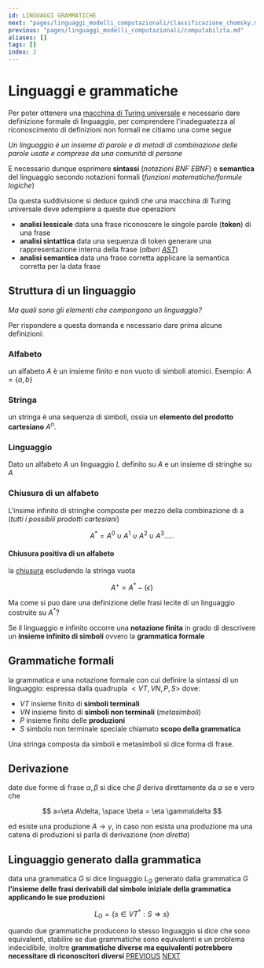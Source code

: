 ```yaml
---
id: LINGUAGGI GRAMMATICHE
next: "pages/linguaggi_modelli_computazionali/classificazione_chomsky.md"
previous: "pages/linguaggi_modelli_computazionali/computabilita.md"
aliases: []
tags: []
index: 2
---
```

# Linguaggi e grammatiche

Per poter ottenere una [macchina di Turing universale](https://it.wikipedia.org/wiki/Macchina_di_Turing_universale) e necessario dare definizione formale di linguaggio, per comprendere l'inadeguatezza al riconoscimento di definizioni non formali ne citiamo una come segue

*Un linguaggio è un insieme di parole e di metodi di combinazione delle parole usate e comprese da una comunità di persone*

E necessario dunque esprimere **sintassi** (*notazioni BNF EBNF*) e **semantica** del linguaggio secondo notazioni formali (*funzioni matematiche/formule logiche*)

Da questa suddivisione si deduce quindi che una macchina di Turing universale deve adempiere a queste due operazioni

- **analisi lessicale** data una frase riconoscere le singole parole (**token**) di una frase
- **analisi sintattica** data una sequenza di token generare una rappresentazione interna della frase (*alberi [AST](pages/linguaggi_modelli_computazionali/interpreti.md#interpretazione%20differita%20(abstract%20syntax%20tree))*)
- **analisi semantica** data una frase corretta applicare la semantica corretta per la data frase

## Struttura di un linguaggio

*Ma quali sono gli elementi che compongono un linguaggio?*

Per rispondere a questa domanda e necessario dare prima alcune definizioni:

### Alfabeto

un alfabeto $A$ è un insieme finito e non vuoto di simboli atomici. Esempio: $A = \{ a, b \}$

### Stringa

un stringa è una sequenza di simboli, ossia un **elemento del prodotto cartesiano** $A^n$.

### Linguaggio

Dato un alfabeto $A$ un linguaggio $L$ definito su $A$ e un insieme di stringhe su $A$

### Chiusura di un alfabeto

L'insime infinito di stringhe composte per mezzo della combinazione di a (*tutti i possibili prodotti cartesiani*)

$$
A^* = A^0 \cup A^1 \cup A^2 \cup A^3 .....
$$

#### Chiusura positiva di un alfabeto

la [chiusura](pages/linguaggi_modelli_computazionali/linguaggi_grammatiche.md#CHIUSURA%20DI%20UN%20ALFABETO) escludendo la stringa vuota

$$
A^+=A^* - \{\epsilon \}
$$

Ma come si puo dare una definizione delle frasi lecite di un linguaggio costruite su $A^*$?

Se il linguaggio e infinito occorre una **notazione finita** in grado di descrivere un **insieme infinito di simboli** ovvero la **grammatica formale**

## Grammatiche formali

la grammatica e una notazione formale con cui definire la sintassi di un linguaggio: espressa dalla quadrupla $<VT,VN,P,S>$ dove:

- $VT$ insieme finito di **simboli terminali**
- $VN$ insieme finito di **simboli non terminali** (*metasimboli*)
- $P$ insieme finito delle **produzioni**
- $S$ simbolo non terminale speciale chiamato **scopo della grammatica**

Una stringa composta da simboli e metasimboli si dice forma di frase.

## Derivazione

date due forme di frase $\alpha,\beta$ si dice che $\beta$ deriva direttamente da $\alpha$ se e vero che

$$
a=\eta A\delta, \space \beta = \eta \gamma\delta
$$

ed esiste una produzione $A \rightarrow \gamma$, in caso non esista una produzione ma una catena di produzioni si parla di derivazione (*non diretta*)

## Linguaggio generato dalla grammatica

data una grammatica $G$ si dice linguaggio $L_G$ generato dalla grammatica $G$ **l'insieme delle frasi derivabili dal simbolo iniziale della grammatica applicando le sue produzioni**

$$
L_G = \{ s \in VT^{*}: S\Rightarrow s\}
$$

quando due grammatiche producono lo stesso linguaggio si dice che sono equivalenti, stabilire se due grammatiche sono equivalenti e un problema indecidibile, inoltre **grammatiche diverse ma equivalenti potrebbero necessitare di riconoscitori diversi**
[PREVIOUS](pages/linguaggi_modelli_computazionali/computabilita.md)
[NEXT](pages/linguaggi_modelli_computazionali/classificazione_chomsky.md)

